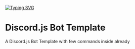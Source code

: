 [![Typing SVG](https://readme-typing-svg.demolab.com?font=Fira+Code&weight=500&size=24&duration=3000&pause=2000&color=EB87F7&center=true&vCenter=true&width=1000&height=25&lines=Nolly)](https://thenolle.com/Discord)

# Discord.js Bot Template

A Discord.js Bot Template with few commands inside already
